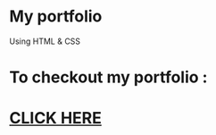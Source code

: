 # My portfolio
Using HTML & CSS

# To checkout my portfolio :
# [CLICK HERE](https://d3v07.github.io/portfolio/index.html)
#
